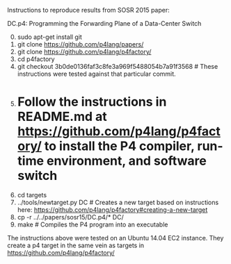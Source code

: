 Instructions to reproduce results from SOSR 2015 paper:

DC.p4: Programming the Forwarding Plane of a Data-Center Switch

0. sudo apt-get install git
1. git clone https://github.com/p4lang/papers/
2. git clone https://github.com/p4lang/p4factory/
3. cd p4factory
4. git checkout 3b0de0136faf3c8fe3a969f5488054b7a91f3568 # These instructions were tested against that particular commit.
5. # Follow the instructions in README.md at https://github.com/p4lang/p4factory/ to install the P4 compiler, run-time environment, and software switch
6. cd targets
7. ../tools/newtarget.py DC # Creates a new target based on instructions here: https://github.com/p4lang/p4factory#creating-a-new-target
8. cp -r ../../papers/sosr15/DC.p4/* DC/
9. make # Compiles the P4 program into an executable

The instructions above were tested on an Ubuntu 14.04 EC2 instance.
They create a p4 target in the same vein as targets in https://github.com/p4lang/p4factory/
